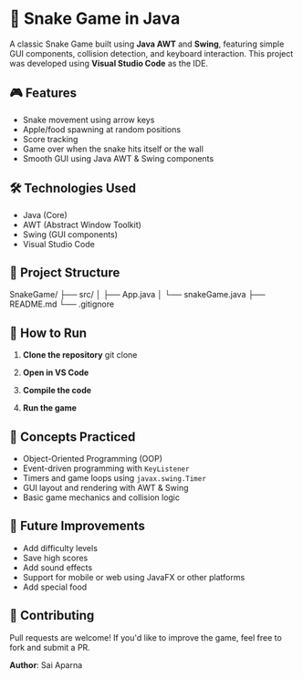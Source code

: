 # 🐍 Snake Game in Java

A classic Snake Game built using **Java AWT** and **Swing**, featuring simple GUI components, collision detection, and keyboard interaction. This project was developed using **Visual Studio Code** as the IDE.

## 🎮 Features

- Snake movement using arrow keys
- Apple/food spawning at random positions
- Score tracking
- Game over when the snake hits itself or the wall
- Smooth GUI using Java AWT & Swing components

## 🛠️ Technologies Used

- Java (Core)
- AWT (Abstract Window Toolkit)
- Swing (GUI components)
- Visual Studio Code

## 📁 Project Structure

SnakeGame/
├── src/
│ ├── App.java
│ └── snakeGame.java
├── README.md
└── .gitignore
## 🚀 How to Run

1. **Clone the repository** 
git clone 

2. **Open in VS Code**

3. **Compile the code**  

4. **Run the game**  


## 🧠 Concepts Practiced

- Object-Oriented Programming (OOP)
- Event-driven programming with `KeyListener`
- Timers and game loops using `javax.swing.Timer`
- GUI layout and rendering with AWT & Swing
- Basic game mechanics and collision logic

## 📌 Future Improvements

- Add difficulty levels
- Save high scores
- Add sound effects
- Support for mobile or web using JavaFX or other platforms
- Add special food

## 🤝 Contributing

Pull requests are welcome! If you'd like to improve the game, feel free to fork and submit a PR.


**Author**: Sai Aparna 

